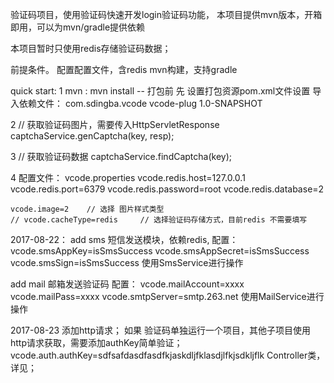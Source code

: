 
验证码项目，使用验证码快速开发login验证码功能，
本项目提供mvn版本，开箱即用，可以为mvn/gradle提供依赖

本项目暂时只使用redis存储验证码数据；


前提条件。
    配置配置文件，含redis
    mvn构建，支持gradle


quick start:
   1 mvn :
        mvn install  -- 打包前 先 设置打包资源pom.xml文件设置
        导入依赖文件：
        <dependency>
        		<groupId>com.sdingba.vcode</groupId>
        		<artifactId>vcode-plug</artifactId>
        		<version>1.0-SNAPSHOT</version>
        </dependency>

   2 // 获取验证码图片，需要传入HttpServletResponse
    captchaService.genCaptcha(key, resp);

   3 // 获取验证码数据
    captchaService.findCaptcha(key);

   4 配置文件：
    vcode.properties
    vcode.redis.host=127.0.0.1
    vcode.redis.port=6379
    vcode.redis.password=root
    vcode.redis.database=2

    vcode.image=2    // 选择 图片样式类型
    // vcode.cacheType=redis     // 选择验证码存储方式，目前redis 不需要填写


2017-08-22：
 add sms 短信发送模块，依赖redis,
    配置：
         vcode.smsAppKey=isSmsSuccess
         vcode.smsAppSecret=isSmsSuccess
         vcode.smsSign=isSmsSuccess
    使用SmsService进行操作


 add mail 邮箱发送验证码
    配置：
         vcode.mailAccount=xxxx
         vcode.mailPass=xxxx
         vcode.smtpServer=smtp.263.net
    使用MailService进行操作


2017-08-23
 添加http请求；
 如果 验证码单独运行一个项目，其他子项目使用http请求获取，需要添加authKey简单验证；
 vcode.auth.authKey=sdfsafdasdfasdfkjaskdljfklasdjlfkjsdkljflk
 Controller类，详见；